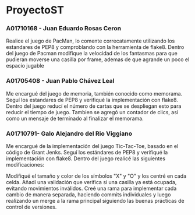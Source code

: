 # ProyectoST


### A01710168 - Juan Eduardo Rosas Ceron
Realice el juego de PacMan, lo comente correcatamente utilizando los estandares de PEP8 y comproblando con la herramienta de flake8. Dentro del juego de Pacman modifique la velocidad de los fantasmas para que pudieran moverse una casilla por frame, ademas de que agrande un poco el espacio jugable

### A01705408 - Juan Pablo Chávez Leal
Me encargué del juego de memoria, también conocido como memorama. Seguí los estandares de PEP8 y verifiqué la implementación con flake8. Dentro del juego reducí el número de cartas que se despliegan esto para reducir el tiempo de juego. Tambien se agregó un contador de clics, así como un mensaje de terminado al finalizar el memorama.

### A01710791- Galo Alejandro del Rio Viggiano

Me encargué de la implementación del juego Tic-Tac-Toe, basado en el código de Grant Jenks. Seguí los estándares de PEP8 y verifiqué la implementación con flake8. Dentro del juego realicé las siguientes modificaciones:

Modifiqué el tamaño y color de los símbolos "X" y "O" y los centré en cada celda.
Añadí una validación que verifica si una casilla ya está ocupada, evitando movimientos inválidos.
Creé una rama para implementar cada cambio de manera separada, haciendo commits individuales y luego realizando un merge a la rama principal siguiendo las buenas prácticas de control de versiones.

